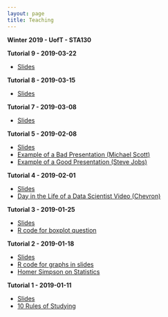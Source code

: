 ```yaml
---
layout: page
title: Teaching
---
```


**Winter 2019 - UofT - STA130**

**Tutorial 9 - 2019-03-22**
- <a href="https://daveveitch.github.io/teaching/2019S-STA130/Tutorial9.pdf">Slides</a>

**Tutorial 8 - 2019-03-15**
- <a href="https://daveveitch.github.io/teaching/2019S-STA130/Tutorial8.pdf">Slides</a>

**Tutorial 7 - 2019-03-08**
- <a href="https://daveveitch.github.io/teaching/2019S-STA130/Tutorial7.pdf">Slides</a>

**Tutorial 5 - 2019-02-08**
- <a href="https://daveveitch.github.io/teaching/2019S-STA130/Tutorial5.pdf">Slides</a>
- <a href="https://www.youtube.com/watch?v=SwnERfIRVXY">Example of a Bad Presentation (Michael Scott)</a>
- <a href="https://www.youtube.com/watch?v=vN4U5FqrOdQ">Example of a Good Presentation (Steve Jobs)</a>

**Tutorial 4 - 2019-02-01**
- <a href="https://daveveitch.github.io/teaching/2019S-STA130/Tutorial4.pdf">Slides</a>
- <a href="https://www.youtube.com/watch?v=_Wk9T_G-u4o">Day in the Life of a Data Scientist Video (Chevron)</a>

**Tutorial 3 - 2019-01-25**
- <a href="https://daveveitch.github.io/teaching/2019S-STA130/Tutorial3.pdf">Slides</a>
- <a href="https://daveveitch.github.io/teaching/2019S-STA130/boxplots.R">R code for boxplot question</a>

**Tutorial 2 - 2019-01-18**
- <a href="https://daveveitch.github.io/teaching/2019S-STA130/Tutorial2.pdf">Slides</a>
- <a href="https://daveveitch.github.io/teaching/2019S-STA130/tutorial2rplot.R">R code for graphs in slides</a>
- <a href="https://www.youtube.com/watch?v=sm7ArKlzHSM">Homer Simpson on Statistics</a>

**Tutorial 1 - 2019-01-11**
- <a href="https://daveveitch.github.io/teaching/2019S-STA130/Week1.pdf">Slides</a>
- <a href="https://daveveitch.github.io/teaching/2019S-STA130/10rules-of-studying.pdf">10 Rules of Studying</a>
